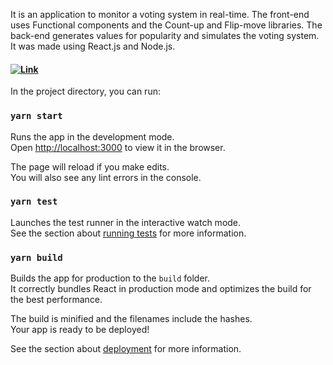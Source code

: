 It is an application to monitor a voting system in real-time. The front-end uses Functional components and the Count-up and Flip-move libraries. The back-end generates values for popularity and simulates the voting system. It was made using React.js and Node.js.

#### [![Link](http://img.youtube.com/vi/pEzA-PqHX6E/0.jpg)](http://www.youtube.com/watch?v=pEzA-PqHX6E "Election")


In the project directory, you can run:

### `yarn start`

Runs the app in the development mode.<br />
Open [http://localhost:3000](http://localhost:3000) to view it in the browser.

The page will reload if you make edits.<br />
You will also see any lint errors in the console.

### `yarn test`

Launches the test runner in the interactive watch mode.<br />
See the section about [running tests](https://facebook.github.io/create-react-app/docs/running-tests) for more information.

### `yarn build`

Builds the app for production to the `build` folder.<br />
It correctly bundles React in production mode and optimizes the build for the best performance.

The build is minified and the filenames include the hashes.<br />
Your app is ready to be deployed!

See the section about [deployment](https://facebook.github.io/create-react-app/docs/deployment) for more information.

